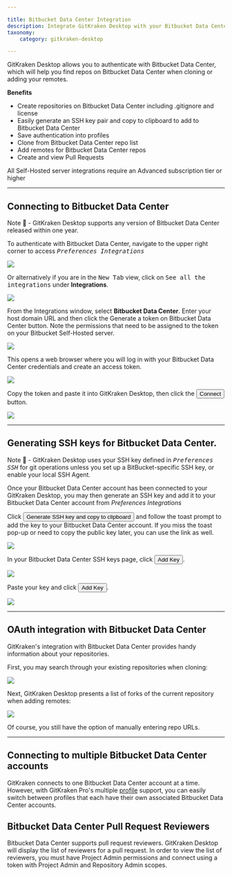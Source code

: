 ```yaml
---

title: Bitbucket Data Center Integration
description: Integrate GitKraken Desktop with your Bitbucket Data Center repository by following these steps.
taxonomy:
    category: gitkraken-desktop

---
```


GitKraken Desktop allows you to authenticate with Bitbucket Data Center, which will help you find repos on Bitbucket Data Center when cloning or adding your remotes.

**Benefits**

* Create repositories on Bitbucket Data Center including .gitignore and license
* Easily generate an SSH key pair and copy to clipboard to add to Bitbucket Data Center
* Save authentication into profiles
* Clone from Bitbucket Data Center repo list
* Add remotes for Bitbucket Data Center repos
* Create and view Pull Requests

<div class='callout callout--warning'>
    <p>All Self-Hosted server integrations require an Advanced subscription tier or higher</p>
</div>

***

## Connecting to Bitbucket Data Center

<div class='callout callout'>
    <p>Note 📝 - GitKraken Desktop supports any version of Bitbucket Data Center released within one year.</p>
</div>

To authenticate with Bitbucket Data Center, navigate to the upper right corner to access <kbd><i> <i class="fas fa-cog"></i> Preferences    <i class='fa fa-caret-right'></i>     Integrations</i></kbd>

<img src="/wp-content/uploads/preferences.png" srcset="/wp-content/uploads/preferences@2x.png" class="help-center-img img-bordered">

Or alternatively if you are in the <kbd>New Tab</kbd> view, click on <kbd>See all the integrations</kbd> under <strong>Integrations</strong>.

<img src="/wp-content/uploads/gkc-newtab-integrations.png" srcset="/wp-content/uploads/gkc-newtab-integrations@2x.png" class="help-center-img img-bordered">

From the Integrations window, select **Bitbucket Data Center**. Enter your host domain URL and then click the Generate a token on Bitbucket Data Center button. Note the permissions that need to be assigned to the token on your Bitbucket Self-Hosted server.

<img src="/wp-content/uploads/preferences-authentication-bitbucket-server.png" srcset="/wp-content/uploads/preferences-authentication-bitbucket-server@2x.png 2x" class="help-center-img img-bordered">

This opens a web browser where you will log in with your Bitbucket Data Center credentials and create an access token.

<img src='/wp-content/uploads/BitbucketServerPAT.png' class="help-center-img img-bordered">

Copy the token and paste it into GitKraken Desktop, then click the <button class='button button--success button--ui button--nolink'>Connect</span></button> button.

<img src="/wp-content/uploads/bitbucket-server-connected.png" srcset="/wp-content/uploads/bitbucket-server-connected@2x.png 2x" class="help-center-img img-bordered">

***
## Generating SSH keys for Bitbucket Data Center.
<div class='callout callout'>
    <p>Note 📝 - GitKraken Desktop uses your SSH key defined in <kbd><i>Preferences  <i class='fa fa-caret-right'></i>  SSH</i></kbd> for git operations unless you set up a BitBucket-specific SSH key, or enable your local SSH Agent.</p>
</div>

Once your Bitbucket Data Center account has been connected to your GitKraken Desktop, you may then generate an SSH key and add it to your Bitbucket Data Center account from <em class='context-menu'>Preferences     <i class='fa fa-caret-right'></i>    Integrations</em>

Click <button class='button button--success button--ui button--nolink'>Generate SSH key and copy to clipboard</span></button> and follow the toast prompt to add the key to your Bitbucket Data Center account. If you miss the toast pop-up or need to copy the public key later, you can use the link as well.

<img src='/wp-content/uploads/bitbucket-server-SSHkey.png' class="help-center-img img-bordered">

In your Bitbucket Data Center SSH keys page, click <button class='button button--primary button--ui button--nolink'>Add Key</span></button>.

<img src='/wp-content/uploads/bitbucket-server-add-key.png' class="help-center-img img-bordered">

Paste your key and click <button class='button button--primary button--ui button--nolink'>Add Key</span></button>.

<img src="/wp-content/uploads/bitbucket-server-SSHkey-add.png" srcset="/wp-content/uploads/bitbucket-server-SSHkey-add@2x.png 2x" class="help-center-img img-bordered">

***
## OAuth integration with Bitbucket Data Center
GitKraken's integration with Bitbucket Data Center provides handy information about your repositories.

First, you may search through your existing repositories when cloning:

<img src="/wp-content/uploads/bitbucket-server-clone-menu.png" srcset="/wp-content/uploads/bitbucket-server-clone-menu@2x.png 2x" class="help-center-img img-bordered">

Next, GitKraken Desktop presents a list of forks of the current repository when adding remotes:

<img src="/wp-content/uploads/bitbucket-server-add-remote.png" class="help-center-img img-bordered">

Of course, you still have the option of manually entering repo URLs.

***

## Connecting to multiple Bitbucket Data Center accounts

GitKraken connects to one Bitbucket Data Center account at a time. However, with GitKraken Pro's multiple <a href="/start-here/profiles">profile</a> support, you can easily switch between profiles that each have their own associated Bitbucket Data Center accounts.

## Bitbucket Data Center Pull Request Reviewers

Bitbucket Data Center supports pull request reviewers. GitKraken Desktop will display the list of reviewers for a pull request. In order to view the list of reviewers, you must have Project Admin permissions and connect using a token with Project Admin and Repository Admin scopes.
